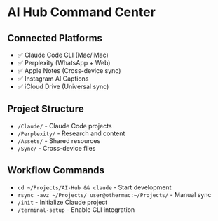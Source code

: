 # AI Hub Command Center

## Connected Platforms
- ✅ Claude Code CLI (Mac/iMac)
- ✅ Perplexity (WhatsApp + Web)
- ✅ Apple Notes (Cross-device sync)
- ✅ Instagram AI Captions
- ✅ iCloud Drive (Universal sync)

## Project Structure
- `/Claude/` - Claude Code projects
- `/Perplexity/` - Research and content
- `/Assets/` - Shared resources
- `/Sync/` - Cross-device files

## Workflow Commands
- `cd ~/Projects/AI-Hub && claude` - Start development
- `rsync -avz ~/Projects/ user@othermac:~/Projects/` - Manual sync
- `/init` - Initialize Claude project
- `/terminal-setup` - Enable CLI integration
